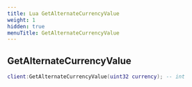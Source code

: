 ```yaml
---
title: Lua GetAlternateCurrencyValue
weight: 1
hidden: true
menuTitle: GetAlternateCurrencyValue
---
```

## GetAlternateCurrencyValue
```lua
client:GetAlternateCurrencyValue(uint32 currency); -- int
```